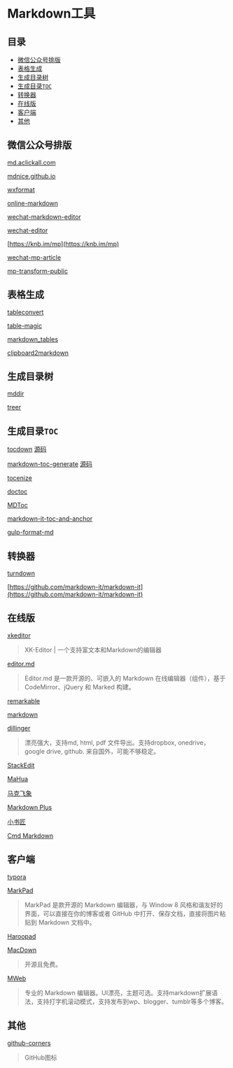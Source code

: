 # Markdown工具

## 目录

* [微信公众号排版](#微信公众号排版)
* [表格生成](#表格生成)
* [生成目录树](#生成目录树)
* [生成目录`TOC`](#生成目录toc)
* [转换器](#转换器)
* [在线版](#在线版)
* [客户端](#客户端)
* [其他](#其他)


## 微信公众号排版

[md.aclickall.com](https://md.aclickall.com)

[mdnice.github.io](https://mdnice.github.io)

[wxformat](https://lab.lyric.im/wxformat/)

[online-markdown](http://blog.didispace.com/tools/online-markdown/)

[wechat-markdown-editor](https://didadi599.github.io/wechat-markdown-editor/)

[wechat-editor](https://so-easy.cc/wechat-editor)

[https://knb.im/mp](https://knb.im/mp)

[wechat-mp-article](https://ufologist.github.io/wechat-mp-article/editor.html)




[mp-transform-public](https://github.com/ZhuPeng/mp-transform-public)



## 表格生成
[tableconvert](https://tableconvert.com/)

[table-magic](http://stevecat.github.io/table-magic/)

[markdown_tables](http://www.tablesgenerator.com/markdown_tables)

[clipboard2markdown](https://euangoddard.github.io/clipboard2markdown/)



## 生成目录树

[mddir](https://github.com/JohnByrneRepo/mddir)

[treer](https://github.com/derycktse/treer)


## 生成目录`TOC`


[tocdown](http://dohliam.github.io/tocdown/)
[源码](https://github.com/dohliam/tocdown)

[markdown-toc-generate](https://magnetikonline.github.io/markdown-toc-generate/)
[源码](https://github.com/magnetikonline/markdown-toc-generate)

[tocenize](https://github.com/nochso/tocenize)

[doctoc](https://github.com/thlorenz/doctoc)

[MDToc](https://github.com/dkyaorui/MDToc)

[markdown-it-toc-and-anchor](https://github.com/medfreeman/markdown-it-toc-and-anchor)

[gulp-format-md](https://github.com/jonschlinkert/gulp-format-md)


## 转换器

[turndown](https://github.com/domchristie/turndown)

[https://github.com/markdown-it/markdown-it](https://github.com/markdown-it/markdown-it)


## 在线版

[xkeditor](https://github.com/syfxlin/xkeditor)

> XK-Editor | 一个支持富文本和Markdown的编辑器

[editor.md](https://github.com/pandao/editor.md)

> Editor.md 是一款开源的、可嵌入的 Markdown 在线编辑器（组件），基于 CodeMirror、jQuery 和 Marked 构建。

[remarkable](https://github.com/jonschlinkert/remarkable)

[markdown](https://tool.lu/markdown/)

[dillinger](http://dillinger.io/)

> 漂亮强大，支持md, html, pdf 文件导出。支持dropbox, onedrive，google drive, github. 来自国外，可能不够稳定。

[StackEdit](https://stackedit.io/)

[MaHua](http://mahua.jser.me/)

[马克飞象](https://maxiang.io/)

[Markdown Plus](http://mdp.tylingsoft.com/)

[小书匠](http://markdown.xiaoshujiang.com/)

[Cmd Markdown](https://www.zybuluo.com/mdeditor)


## 客户端

[typora](https://www.typora.io/)

[MarkPad](http://code52.org/DownmarkerWPF/)

> MarkPad 是款开源的 Markdown 编辑器，与 Window 8 风格和谐友好的界面，可以直接在你的博客或者 GitHub 中打开、保存文档，直接将图片粘贴到 Markdown 文档中。

[Haroopad](http://pad.haroopress.com/user.html)

[MacDown](http://macdown.uranusjr.com/)

> 开源且免费。

[MWeb](http://zh.mweb.im/)

> 专业的 Markdown 编辑器。UI漂亮，主题可选。支持markdown扩展语法，支持打字机滚动模式，支持发布到wp、blogger、tumblr等多个博客。



## 其他

[github-corners](https://github.com/tholman/github-corners)

> GitHub图标



